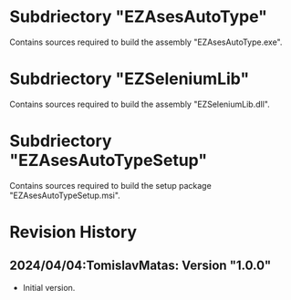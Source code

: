 # Subdriectory "EZAsesAutoType" 
Contains sources required to build the assembly "EZAsesAutoType.exe".

# Subdriectory "EZSeleniumLib"
Contains sources required to build the assembly "EZSeleniumLib.dll".

# Subdriectory "EZAsesAutoTypeSetup"
Contains sources required to build the setup package "EZAsesAutoTypeSetup.msi".

# Revision History
## 2024/04/04:TomislavMatas: Version "1.0.0"
* Initial version.
